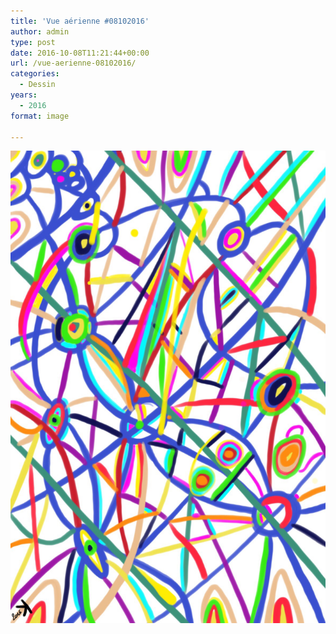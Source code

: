 ```yaml
---
title: 'Vue aérienne #08102016'
author: admin
type: post
date: 2016-10-08T11:21:44+00:00
url: /vue-aerienne-08102016/
categories:
  - Dessin
years:
  - 2016
format: image

---
```

![Vue aérienne #08102016](./img_0491.jpg)